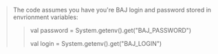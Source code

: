 


> The code assumes you have you're BAJ login and password stored in envrionment variables:
> 
> >  val password = System.getenv().get("BAJ_PASSWORD")
> > 
> >   val login = System.getenv().get("BAJ_LOGIN")
